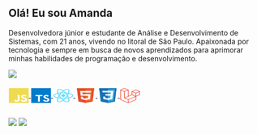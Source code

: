 ## Olá! Eu sou Amanda
Desenvolvedora júnior e estudante de Análise e Desenvolvimento de Sistemas, com 21 anos, vivendo no litoral de São Paulo. Apaixonada por tecnologia e sempre em busca de novos aprendizados para aprimorar minhas habilidades de programação e desenvolvimento.
 <div>
  <a href="https://github.com/AmandaOliveir4">
  <img height="180em" src="https://github-readme-stats.vercel.app/api?username=AmandaOliveir4&show_icons=true&theme=dark&include_all_commits=true&count_private=true"/>
</div>
    
<div style="display: inline_block"><br>
  <img align="center" alt="Amanda-Js" height="30" width="40" src="https://raw.githubusercontent.com/devicons/devicon/master/icons/javascript/javascript-plain.svg">
  <img align="center" alt="Amanda-Ts" height="30" width="40" src="https://raw.githubusercontent.com/devicons/devicon/master/icons/typescript/typescript-plain.svg">
  <img align="center" alt="Amanda-React" height="30" width="40" src="https://raw.githubusercontent.com/devicons/devicon/master/icons/react/react-original.svg">
  <img align="center" alt="Amanda-HTML" height="30" width="40" src="https://raw.githubusercontent.com/devicons/devicon/master/icons/html5/html5-original.svg">
  <img align="center" alt="Amanda-CSS" height="30" width="40" src="https://raw.githubusercontent.com/devicons/devicon/master/icons/css3/css3-original.svg">
  <img align="center" alt="Amanda-Laravel" height="30" width="40" src="https://raw.githubusercontent.com/devicons/devicon/master/icons/laravel/laravel-original.svg">
</div>
  
  ##
 
<div> 
  

 	
   <a href = "mailto:oliveiraasantos8@gmail.com"><img src="https://img.shields.io/badge/-Gmail-%23333?style=for-the-badge&logo=gmail&logoColor=white" target="_blank"></a>
   <a href="https://www.linkedin.com/in/amanda-santostech/" target="_blank"> <img src="https://img.shields.io/badge/-LinkedIn-%230077B5?style=for-the-badge&logo=linkedin&logoColor=white" target="_blank"></a> 
 
  
 
</div>
